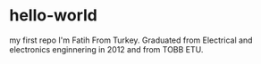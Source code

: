 # hello-world
my first repo
I'm Fatih From Turkey. Graduated from Electrical and electronics enginnering in 2012 and from TOBB ETU.
